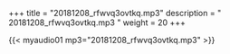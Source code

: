 +++
title = "20181208_rfwvq3ovtkq.mp3"
description = " 20181208_rfwvq3ovtkq.mp3 "
weight = 20
+++

{{< myaudio01 mp3="20181208_rfwvq3ovtkq.mp3" >}}

